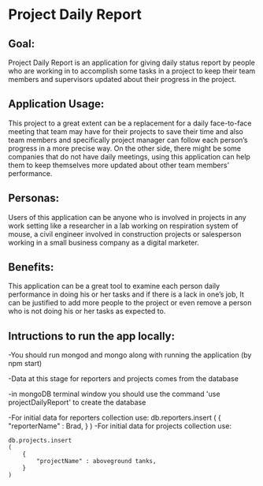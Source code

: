 # Project Daily Report

## Goal:
Project Daily Report is an application for giving daily status report by people who are working in to accomplish some tasks in a project to keep their team members and supervisors updated about their progress in the project. 

## Application Usage:
This project to a great extent can be a replacement for a daily face-to-face meeting that team may have for their projects to save their time and also team members and specifically project manager can follow each person’s progress in a more precise way. On the other side, there might be some companies that do not have daily meetings, using this application can help them to keep themselves more updated about other team members’ performance.

## Personas:
Users of this application can be anyone who is involved in projects in any work setting like a researcher in a lab working on respiration system of mouse, a civil engineer involved in construction projects or salesperson working in a small business company as a digital marketer. 

## Benefits:
This application can be a great tool to examine each person daily performance in doing his or her tasks and if there is a lack in one’s job, It can be justified to add more people to the project or even remove a person who is not doing his or her tasks as expected to.

## Intructions to run the app locally:

-You should run mongod and mongo along with running the application (by npm start)

-Data at this stage for reporters and projects comes from the database

-in mongoDB terminal window you should use the command 'use projectDailyReport' to create the database

-For initial data for reporters collection use: 
    db.reporters.insert
	(
		{
			"reporterName" : Brad,
		}
	)
-For initial data for projects collection use:

    db.projects.insert
    (
		{
			"projectName" : aboveground tanks,
		}
	)


